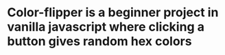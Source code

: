 # Color-flipper is a beginner project in vanilla javascript where clicking a button gives random hex colors
